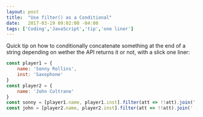 ```yaml
---
layout: post
title:  "Use filter() as a Conditional"
date:   2017-03-19 09:02:00 -04:00
tags: ['Coding','JavaScript','tip','one liner']
---
```


Quick tip on how to conditionally concatenate something at the end of a string depending on wether the API returns it or not, with a slick one liner:

```js
const player1 = {
    name: 'Sonny Rollins',
    inst: 'Saxophone'
}
const player2 = {
    name: 'John Coltrane'
}
const sonny = [player1.name, player1.inst].filter(att => !!att).join(' - '); // Sonny Rollins - Saxophone
const john = [player2.name, player2.inst].filter(att => !!att).join(' - '); // John Coltrane
```
